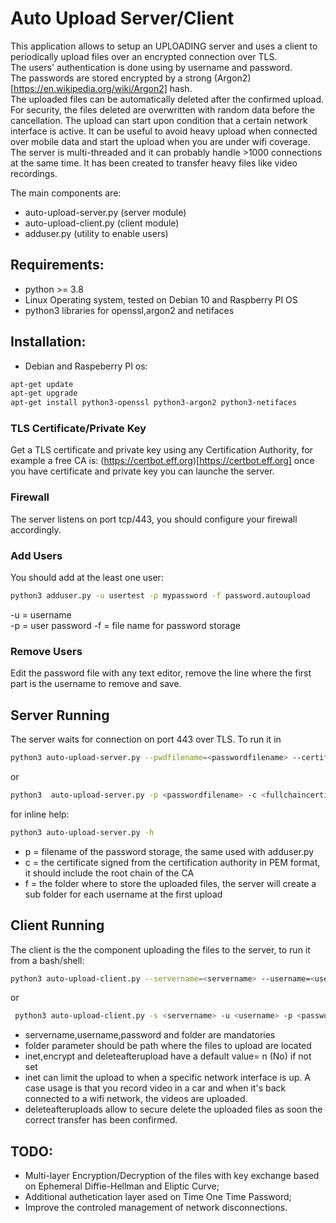 # Auto Upload Server/Client

This application allows to setup an UPLOADING server and uses a client to periodically upload files over an encrypted connection over TLS.  
The users' authentication is done using by username and password.  
The passwords are stored encrypted by a strong (Argon2)[https://en.wikipedia.org/wiki/Argon2] hash.  
The uploaded files can be automatically deleted after the confirmed upload.  
For security, the files deleted are overwritten with random data before the cancellation. 
The upload can start upon condition that a certain network interface is
active. It can be useful to avoid heavy upload when connected over mobile
data and start the upload when you are under wifi coverage.
The server is multi-threaded and it can probably handle >1000 connections at the same time.
It has been created to transfer heavy files like video recordings.

The main components are:  

- auto-upload-server.py (server module)
- auto-upload-client.py (client module)
- adduser.py (utility to enable users)

## Requirements:

- python >= 3.8  
- Linux Operating system, tested on Debian 10  and Raspberry PI OS
- python3 libraries for openssl,argon2 and netifaces

## Installation:

- Debian and Raspeberry PI os:  
```bash
apt-get update  
apt-get upgrade  
apt-get install python3-openssl python3-argon2 python3-netifaces  
```

### TLS Certificate/Private Key
Get a TLS certificate and private key using any Certification Authority, for
example a free CA is: (https://certbot.eff.org)[https://certbot.eff.org]
once you have certificate and private key you can launche the server.  
  
### Firewall  
The server listens on port tcp/443, you should configure your firewall accordingly.  

### Add Users
You should add at the least one user:
```bash
python3 adduser.py -u usertest -p mypassword -f password.autoupload
```
-u = username  
-p = user password
-f = file name for password storage

### Remove Users
Edit the password file with any text editor, remove the line where the first
part is the username to remove and save.  

## Server Running
The server waits for connection on port 443 over TLS. To run it in
```bash
python3 auto-upload-server.py --pwdfilename=<passwordfilename> --certificatefilename=<fullchaincertificatefilename> --privatekeyfilename=<privatekeyfilename> --folder=<folderstorage>  
```
or  
```bash
python3  auto-upload-server.py -p <passwordfilename> -c <fullchaincertificatefilename> -k <privatekeyfilename> -f <folderstorage>
```  
for inline help:  
```bash
python3 auto-upload-server.py -h 
```
- p = filename of the password storage, the same used with adduser.py  
- c = the certificate signed from the certification authority in PEM format, it should include the root chain of the CA  
- f = the folder where to store the uploaded files, the server will create a sub folder for each username at the first upload


## Client Running
The client is the the component uploading the files to the server, to run it
from a bash/shell:  

```bash
python3 auto-upload-client.py --servername=<servername> --username=<username> --password=<password> --folder=<folder_to_upload> --inet=<networkinterface> --encrypt=<y/N> --deleteafterupload=<y/N>
```  
or  
```bash
 python3 auto-upload-client.py -s <servername> -u <username> -p <password> -f <folder_to_upload> -i <networkinterface> -e <y/N> -d=<y/N>
```
- servername,username,password and folder are mandatories  
- folder parameter should be path where the files to upload are located  
- inet,encrypt and deleteafterupload have a default value= n (No) if not set
- inet can limit the upload to when a specific network interface is up. A case usage is that you record video in a car and when it's back connected to a wifi network, the videos are uploaded.  
- deleteafteruploads allow to secure delete the uploaded files as soon the correct transfer has been confirmed.  


## TODO:

- Multi-layer Encryption/Decryption of the files with key exchange based on  Ephemeral Diffie-Hellman and Eliptic Curve;   
- Additional authetication layer ased on Time One Time Password;  
- Improve the controled management of network disconnections.  














